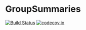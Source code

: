 # GroupSummaries

[![Build Status](https://travis-ci.org/piever/GroupSummaries.jl.svg?branch=master)](https://travis-ci.org/piever/GroupSummaries.jl)
[![codecov.io](http://codecov.io/github/piever/GroupSummaries.jl/coverage.svg?branch=master)](http://codecov.io/github/piever/GroupSummaries.jl?branch=master)
